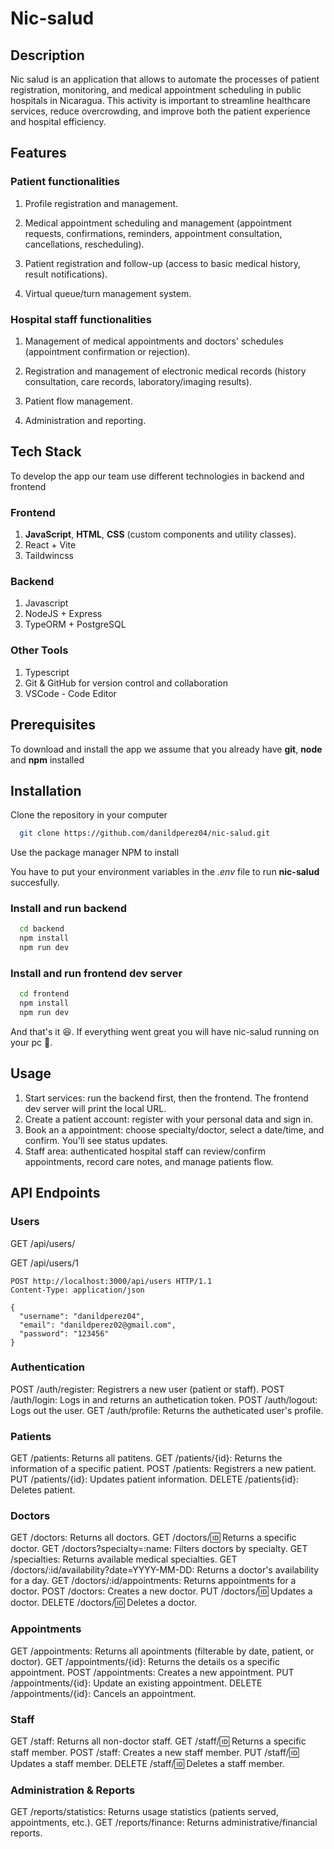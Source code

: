 # Nic-salud

## Description

Nic salud is an application that allows to automate the processes of patient registration, monitoring, and medical appointment scheduling in public hospitals in Nicaragua.
This activity is important to streamline healthcare services, reduce overcrowding, and improve both the patient experience and hospital efficiency.

## Features

### Patient functionalities

1. Profile registration and management.

2. Medical appointment scheduling and management (appointment requests, confirmations, reminders, appointment consultation, cancellations, rescheduling).

3. Patient registration and follow-up (access to basic medical history, result notifications).

4. Virtual queue/turn management system.

### Hospital staff functionalities

1. Management of medical appointments and doctors' schedules (appointment confirmation or rejection).

2. Registration and management of electronic medical records (history consultation, care records, laboratory/imaging results).

3. Patient flow management.

4. Administration and reporting.

## Tech Stack

To develop the app our team use different technologies in backend and frontend

### Frontend

1. **JavaScript**, **HTML**, **CSS** (custom components and utility classes).
2. React + Vite
3. Taildwincss

### Backend

1. Javascript
2. NodeJS + Express
3. TypeORM + PostgreSQL

### Other Tools

1. Typescript
2. Git & GitHub for version control and collaboration
3. VSCode - Code Editor

## Prerequisites

To download and install the app we assume that you already have **git**, **node** and **npm** installed

## Installation

Clone the repository in your computer

```bash
  git clone https://github.com/danildperez04/nic-salud.git
```

Use the package manager NPM to install

You have to put your environment variables in the *.env* file to run **nic-salud** succesfully.

### Install and run backend

```bash
  cd backend
  npm install
  npm run dev
```

### Install and run frontend dev server

```bash
  cd frontend
  npm install
  npm run dev
```

And that's it 😆. If everything went great you will have nic-salud running on your pc 🚀.

## Usage

1. Start services: run the backend first, then the frontend. The frontend dev server will print the local URL.
2. Create a patient account: register with your personal data and sign in.
3. Book an a appointment: choose specialty/doctor, select a date/time, and confirm. You'll see status updates.
4. Staff area: authenticated hospital staff can review/confirm appointments, record care notes, and manage patients flow.

## API Endpoints

### Users

GET /api/users/

GET /api/users/1

```http
POST http://localhost:3000/api/users HTTP/1.1
Content-Type: application/json

{
  "username": "danildperez04",
  "email": "danildperez02@gmail.com",
  "password": "123456"
}
```

### Authentication

POST /auth/register: Registrers a new user (patient or staff).
POST /auth/login: Logs in and returns an authetication token.
POST /auth/logout: Logs out the user.
GET /auth/profile: Returns the autheticated user's profile.

### Patients

GET /patients: Returns all patitens.
GET /patients/{id}: Returns the information of a specific patient.
POST /patients: Registrers a new patient.
PUT /patients/{id}: Updates patient information.
DELETE /patients{id}: Deletes patient.

### Doctors

GET /doctors: Returns all doctors.
GET /doctors/:id: Returns a specific doctor.
GET /doctors?specialty=:name: Filters doctors by specialty.
GET /specialties: Returns available medical specialties.
GET /doctors/:id/availability?date=YYYY-MM-DD: Returns a doctor's availability for a day.
GET /doctors/:id/appointments: Returns appointments for a doctor.
POST /doctors: Creates a new doctor.
PUT /doctors/:id: Updates a doctor.
DELETE /doctors/:id: Deletes a doctor.

### Appointments

GET /appointments: Returns all apointments (filterable by date, patient, or doctor).
GET /appointments/{id}: Returns the details os a specific appointment.
POST /appointments: Creates a new appointment.
PUT /appointments/{id}: Update an existing appointment.
DELETE /appointments/{id}: Cancels an appointment.

### Staff

GET /staff: Returns all non-doctor staff.
GET /staff/:id: Returns a specific staff member.
POST /staff: Creates a new staff member.
PUT /staff/:id: Updates a staff member.
DELETE /staff/:id: Deletes a staff member.

### Administration & Reports

GET /reports/statistics: Returns usage statistics (patients served, appointments, etc.).
GET /reports/finance: Returns administrative/financial reports.
